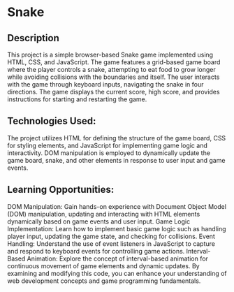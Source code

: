 # Snake

## Description

This project is a simple browser-based Snake game implemented using HTML, CSS, and JavaScript. The game features a grid-based game board where the player controls a snake, attempting to eat food to grow longer while avoiding collisions with the boundaries and itself. The user interacts with the game through keyboard inputs, navigating the snake in four directions. The game displays the current score, high score, and provides instructions for starting and restarting the game.

## Technologies Used:

The project utilizes HTML for defining the structure of the game board, CSS for styling elements, and JavaScript for implementing game logic and interactivity. DOM manipulation is employed to dynamically update the game board, snake, and other elements in response to user input and game events.

## Learning Opportunities:

DOM Manipulation: Gain hands-on experience with Document Object Model (DOM) manipulation, updating and interacting with HTML elements dynamically based on game events and user input.
Game Logic Implementation: Learn how to implement basic game logic such as handling player input, updating the game state, and checking for collisions.
Event Handling: Understand the use of event listeners in JavaScript to capture and respond to keyboard events for controlling game actions.
Interval-Based Animation: Explore the concept of interval-based animation for continuous movement of game elements and dynamic updates.
By examining and modifying this code, you can enhance your understanding of web development concepts and game programming fundamentals.
